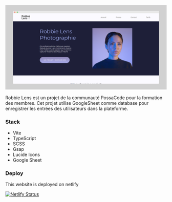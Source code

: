 ![Robbie Lens Screenshot](public/screely-1708804243088.png)

Robbie Lens est un projet de la communauté PossaCode pour la formation des membres.
Cet projet utilise GoogleSheet comme database pour enregistrer les entrées des utilisateurs dans la plateforme.

### Stack

- Vite
- TypeScript
- SCSS
- Gsap
- Lucide Icons
- Google Sheet


### Deploy

This website is deployed on netlify 

[![Netlify Status](https://api.netlify.com/api/v1/badges/7311c173-a812-4bf8-93f3-3305669894fb/deploy-status)](https://app.netlify.com/sites/brx-hashcode-robbie-lens/deploys)
